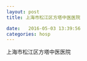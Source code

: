 ```yaml
--- 
layout: post 
title: 上海市松江区方塔中医医院

date:   2016-05-03 13:39:56 
categories: hosp 
--- 
```

   
上海市松江区方塔中医医院
